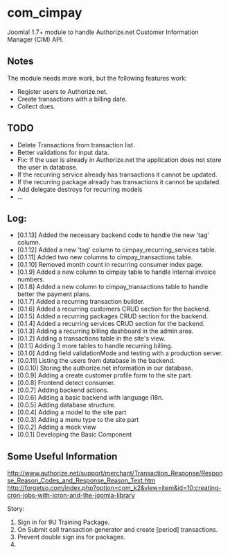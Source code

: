 com_cimpay
==========
Joomla! 1.7+ module to handle Authorize.net Customer Information Manager (CIM) API.

Notes
-----
The module needs more work, but the following features work:
* Register users to Authorize.net.
* Create transactions with a billing date.
* Collect dues.

TODO
----
* Delete Transactions from transaction list.
* Better validations for input data.
* Fix: If the user is already in Authorize.net the application does not store the user in database.
* If the recurring service already has transactions it cannot be updated.
* If the recurring package already has transactions it cannot be updated.
* Add delegate destroys for recurring models
* ...

Log:
----
* [0.1.13] Added the necessary backend code to handle the new 'tag' column.
* [0.1.12] Added a new 'tag' column to cimpay_recurring_services table. 
* [0.1.11] Added two new columns to cimpay_transactions table. 
* [0.1.10] Removed month count in recurring consumer index page.
* [0.1.9] Added a new column to cimpay table to handle internal invoice numbers.
* [0.1.8] Added a new column to cimpay_transactions table to handle better the payment plans.
* [0.1.7] Added a recurring transaction builder.
* [0.1.6] Added a recurring customers CRUD section for the backend.
* [0.1.5] Added a recurring packages CRUD section for the backend.
* [0.1.4] Added a recurring services CRUD section for the backend.
* [0.1.3] Adding a recurring billing dashboard in the admin area.
* [0.1.2] Adding a transactions table in the site's view.
* [0.1.1] Adding 3 more tables to handle recurring billing.
* [0.1.0] Adding field validationMode and testing with a production server.
* [0.0.11] Listing the users from database in the backend.
* [0.0.10] Storing the authorize.net information in our database.
* [0.0.9] Adding a create customer profile form to the site part.
* [0.0.8] Frontend detect consumer.
* [0.0.7] Adding backend actions.
* [0.0.6] Adding a basic backend with language i18n.
* [0.0.5] Adding database structure.
* [0.0.4] Adding a model to the site part
* [0.0.3] Adding a menu type to the site part
* [0.0.2] Adding a mock view
* [0.0.1] Developing the Basic Component

Some Useful Information
-----------------------
http://www.authorize.net/support/merchant/Transaction_Response/Response_Reason_Codes_and_Response_Reason_Text.htm
http://forgetso.com/index.php?option=com_k2&view=item&id=10:creating-cron-jobs-with-jcron-and-the-joomla-library


Story:
1. Sign in for 9U Training Package.
2. On Submit call transaction generator and create [period] transactions.
3. Prevent double sign ins for packages.
4. 

